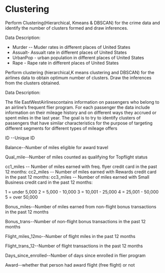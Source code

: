 # Clustering

Perform Clustering(Hierarchical, Kmeans & DBSCAN) for the crime data and identify the number of clusters formed and draw inferences.

Data Description:
- Murder -- Muder rates in different places of United States
- Assualt- Assualt rate in different places of United States
- UrbanPop - urban population in different places of United States
- Rape - Rape rate in different places of United States

Perform clustering (hierarchical,K means clustering and DBSCAN) for the airlines data to obtain optimum number of clusters. 
Draw the inferences from the clusters obtained.

Data Description:
 
The file EastWestAirlinescontains information on passengers who belong to an airline’s frequent flier program. For each passenger the data include information on their mileage history and on different ways they accrued or spent miles in the last year. The goal is to try to identify clusters of passengers that have similar characteristics for the purpose of targeting different segments for different types of mileage offers

ID --Unique ID

Balance--Number of miles eligible for award travel

Qual_mile--Number of miles counted as qualifying for Topflight status

cc1_miles -- Number of miles earned with freq. flyer credit card in the past 12 months:
cc2_miles -- Number of miles earned with Rewards credit card in the past 12 months:
cc3_miles -- Number of miles earned with Small Business credit card in the past 12 months:

1 = under 5,000
2 = 5,000 - 10,000
3 = 10,001 - 25,000
4 = 25,001 - 50,000
5 = over 50,000

Bonus_miles--Number of miles earned from non-flight bonus transactions in the past 12 months

Bonus_trans--Number of non-flight bonus transactions in the past 12 months

Flight_miles_12mo--Number of flight miles in the past 12 months

Flight_trans_12--Number of flight transactions in the past 12 months

Days_since_enrolled--Number of days since enrolled in flier program

Award--whether that person had award flight (free flight) or not


 
